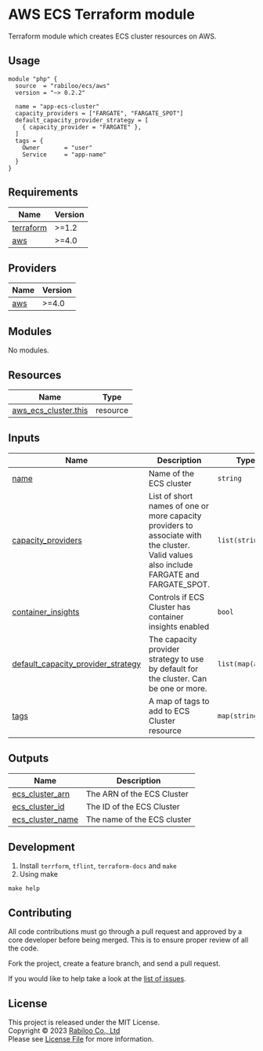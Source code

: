 # AWS ECS Terraform module

Terraform module which creates ECS cluster resources on AWS.

## Usage

```hcl
module "php" {
  source  = "rabiloo/ecs/aws"
  version = "~> 0.2.2"

  name = "app-ecs-cluster"
  capacity_providers = ["FARGATE", "FARGATE_SPOT"]
  default_capacity_provider_strategy = [
    { capacity_provider = "FARGATE" },
  ]
  tags = {
    Owner       = "user"
    Service     = "app-name"
  }
}
```

<!-- BEGIN_TF_DOCS -->
## Requirements

| Name | Version |
|------|---------|
| <a name="requirement_terraform"></a> [terraform](#requirement\_terraform) | >=1.2 |
| <a name="requirement_aws"></a> [aws](#requirement\_aws) | >=4.0 |

## Providers

| Name | Version |
|------|---------|
| <a name="provider_aws"></a> [aws](#provider\_aws) | >=4.0 |

## Modules

No modules.

## Resources

| Name | Type |
|------|------|
| [aws_ecs_cluster.this](https://registry.terraform.io/providers/hashicorp/aws/latest/docs/resources/ecs_cluster) | resource |

## Inputs

| Name | Description | Type | Default | Required |
|------|-------------|------|---------|:--------:|
| <a name="input_name"></a> [name](#input\_name) | Name of the ECS cluster | `string` | n/a | yes |
| <a name="input_capacity_providers"></a> [capacity\_providers](#input\_capacity\_providers) | List of short names of one or more capacity providers to associate with the cluster. Valid values also include FARGATE and FARGATE\_SPOT. | `list(string)` | `[]` | no |
| <a name="input_container_insights"></a> [container\_insights](#input\_container\_insights) | Controls if ECS Cluster has container insights enabled | `bool` | `false` | no |
| <a name="input_default_capacity_provider_strategy"></a> [default\_capacity\_provider\_strategy](#input\_default\_capacity\_provider\_strategy) | The capacity provider strategy to use by default for the cluster. Can be one or more. | `list(map(any))` | `[]` | no |
| <a name="input_tags"></a> [tags](#input\_tags) | A map of tags to add to ECS Cluster resource | `map(string)` | `{}` | no |

## Outputs

| Name | Description |
|------|-------------|
| <a name="output_ecs_cluster_arn"></a> [ecs\_cluster\_arn](#output\_ecs\_cluster\_arn) | The ARN of the ECS Cluster |
| <a name="output_ecs_cluster_id"></a> [ecs\_cluster\_id](#output\_ecs\_cluster\_id) | The ID of the ECS Cluster |
| <a name="output_ecs_cluster_name"></a> [ecs\_cluster\_name](#output\_ecs\_cluster\_name) | The name of the ECS cluster |
<!-- END_TF_DOCS -->

## Development

1. Install `terrform`, `tflint`, `terraform-docs` and `make`
2. Using make

```
make help
```

## Contributing

All code contributions must go through a pull request and approved by a core developer before being merged. 
This is to ensure proper review of all the code.

Fork the project, create a feature branch, and send a pull request.

If you would like to help take a look at the [list of issues](https://github.com/rabiloo/terraform-aws-ecs/issues).

## License

This project is released under the MIT License.   
Copyright © 2023 [Rabiloo Co., Ltd](https://rabiloo.com)   
Please see [License File](LICENSE) for more information.
